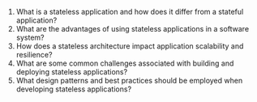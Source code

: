 1. What is a stateless application and how does it differ from a stateful application?
2. What are the advantages of using stateless applications in a software system?
3. How does a stateless architecture impact application scalability and resilience?
4. What are some common challenges associated with building and deploying stateless applications?
5. What design patterns and best practices should be employed when developing stateless applications?